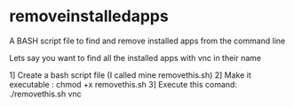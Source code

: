 # removeinstalledapps
A BASH script file to find and remove installed apps from the command line

Lets say you want to find all the installed apps with vnc in their name

1] Create a bash script file (I called mine removethis.sh)
2] Make it executable : chmod +x removethis.sh
3] Execute this comand: ./removethis.sh vnc
